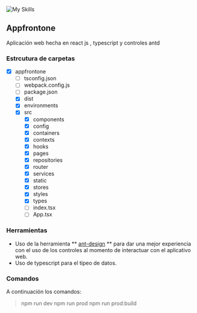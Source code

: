 ![My Skills](https://skillicons.dev/icons?i=html,css,js,nodejs,react,webpack,ts,&theme=light)

## Appfrontone

Aplicación web hecha en react js , typescript y controles antd

### Estrcutura de carpetas
- [x] appfrontone
  - [ ] tsconfig.json
  - [ ] webpack.config.js
  - [ ] package.json
  - [x] dist
  - [x]  environments
  - [x]  src
      - [x]  components
      - [x] config
      - [x] containers
      - [x] contexts
      - [x] hooks
      - [x] pages
      - [x] repositories
      - [x] router
      - [x]  services
      - [x]  static
      - [x]  stores
      - [x]  styles
      - [x]  types
      - [ ] index.tsx
      - [ ] App.tsx

### Herramientas 
* Uso de la herramienta ** [ant-design](https://ant.design/) ** para dar una mejor experiencia con el uso de los controles al momento de interactuar con el aplicativo web.
* Uso de typescript para el tipeo de datos.

### Comandos
A continuación los comandos:

> npm run dev
> npm run prod
> npm run prod:build  

